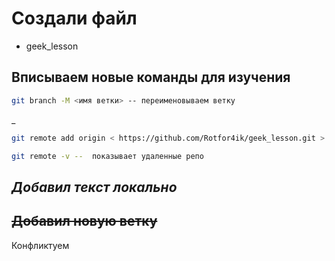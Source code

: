 # Создали файл

* geek_lesson

## Вписываем новые команды для изучения
```sh
git branch -M <имя ветки> -- переименовываем ветку
  ```
_
  ```sh
git remote add origin < https://github.com/Rotfor4ik/geek_lesson.git > -- по умолчанию выставляем наш репозиторий
  ```
```sh
git remote -v --  показывает удаленные репо
  ```

## *Добавил текст локально*

## ~~Добавил новую ветку~~ 

Конфликтуем

